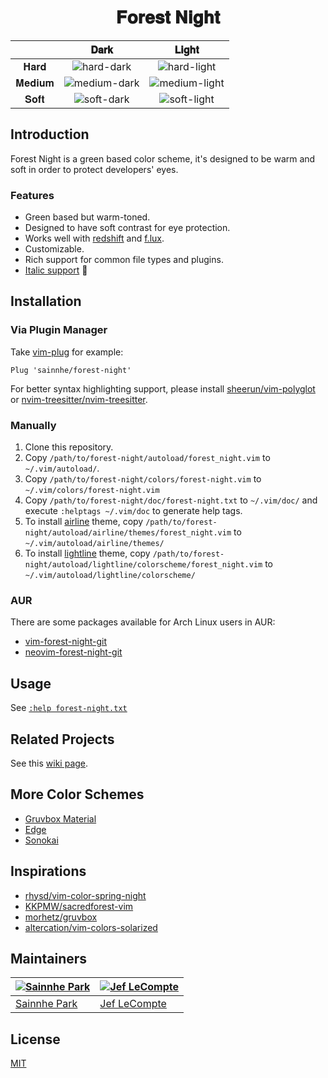 <h1 align="center">
𝐅𝐨𝐫𝐞𝐬𝐭 𝐍𝐢𝐠𝐡𝐭
</h1>

|        |                                      𝐃𝐚𝐫𝐤                                      |                                      𝐋𝐢𝐠𝐡𝐭                                       |
| :----: | :----------------------------------------------------------------------------: | :------------------------------------------------------------------------------: |
|  𝐇𝐚𝐫𝐝  |   ![hard-dark](https://gitlab.com/sainnhe/img/-/raw/master/fn-dark-hard.png)   |   ![hard-light](https://gitlab.com/sainnhe/img/-/raw/master/fn-light-hard.png)   |
| 𝐌𝐞𝐝𝐢𝐮𝐦 | ![medium-dark](https://gitlab.com/sainnhe/img/-/raw/master/fn-dark-medium.png) | ![medium-light](https://gitlab.com/sainnhe/img/-/raw/master/fn-light-medium.png) |
|  𝐒𝐨𝐟𝐭  |   ![soft-dark](https://gitlab.com/sainnhe/img/-/raw/master/fn-dark-soft.png)   |   ![soft-light](https://gitlab.com/sainnhe/img/-/raw/master/fn-light-soft.png)   |

## Introduction

Forest Night is a green based color scheme, it's designed to be warm and soft in order to protect developers' eyes.

### Features

- Green based but warm-toned.
- Designed to have soft contrast for eye protection.
- Works well with [redshift](https://github.com/jonls/redshift) and [f.lux](https://justgetflux.com).
- Customizable.
- Rich support for common file types and plugins.
- [Italic support](https://github.com/sainnhe/icursive-nerd-font) 🎉

## Installation

### Via Plugin Manager

Take [vim-plug](https://github.com/junegunn/vim-plug) for example:

```vim
Plug 'sainnhe/forest-night'
```

For better syntax highlighting support, please install [sheerun/vim-polyglot](https://github.com/sheerun/vim-polyglot) or [nvim-treesitter/nvim-treesitter](https://github.com/nvim-treesitter/nvim-treesitter).

### Manually

1. Clone this repository.
2. Copy `/path/to/forest-night/autoload/forest_night.vim` to `~/.vim/autoload/`.
3. Copy `/path/to/forest-night/colors/forest-night.vim` to `~/.vim/colors/forest-night.vim`
4. Copy `/path/to/forest-night/doc/forest-night.txt` to `~/.vim/doc/` and execute `:helptags ~/.vim/doc` to generate help tags.
5. To install [airline](https://github.com/vim-airline/vim-airline) theme, copy `/path/to/forest-night/autoload/airline/themes/forest_night.vim` to `~/.vim/autoload/airline/themes/`
6. To install [lightline](https://github.com/itchyny/lightline.vim) theme, copy `/path/to/forest-night/autoload/lightline/colorscheme/forest_night.vim` to `~/.vim/autoload/lightline/colorscheme/`

### AUR

There are some packages available for Arch Linux users in AUR:

- [vim-forest-night-git](https://aur.archlinux.org/pkgbase/vim-forest-night-git/)
- [neovim-forest-night-git](https://aur.archlinux.org/pkgbase/neovim-forest-night-git/)

## Usage

See [`:help forest-night.txt`](https://github.com/sainnhe/forest-night/blob/master/doc/forest-night.txt)

## Related Projects

See this [wiki page](https://github.com/sainnhe/forest-night/wiki).

## More Color Schemes

- [Gruvbox Material](https://github.com/sainnhe/gruvbox-material)
- [Edge](https://github.com/sainnhe/edge)
- [Sonokai](https://github.com/sainnhe/sonokai)

## Inspirations

- [rhysd/vim-color-spring-night](https://github.com/rhysd/vim-color-spring-night)
- [KKPMW/sacredforest-vim](https://github.com/KKPMW/sacredforest-vim)
- [morhetz/gruvbox](https://github.com/morhetz/gruvbox)
- [altercation/vim-colors-solarized](https://github.com/altercation/vim-colors-solarized)

## Maintainers

| [![Sainnhe Park](https://avatars1.githubusercontent.com/u/37491630?s=70&u=14e72916dcf467f393c532536387ec72a23747ec&v=4)](https://github.com/sainnhe) | [![Jef LeCompte](https://avatars0.githubusercontent.com/u/12074633?s=70&u=425e7f9db7a80a6615fd0d89bd58afdf7bddfda1&v=4)](https://github.com/jef) |
| ---------------------------------------------------------------------------------------------------------------------------------------------------- | ------------------------------------------------------------------------------------------------------------------------------------------------ |
| [Sainnhe Park](https://github.com/sainnhe)                                                                                                           | [Jef LeCompte](https://github.com/jef)                                                                                                           |

## License

[MIT](./LICENSE)
